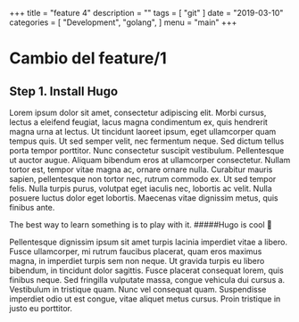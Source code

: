 +++
title = "feature 4"
description = ""
tags = [
    "git"
]
date = "2019-03-10"
categories = [
    "Development",
    "golang",
]
menu = "main"
+++

# Cambio del feature/1

## Step 1. Install Hugo

Lorem ipsum dolor sit amet, consectetur adipiscing elit. Morbi cursus, lectus a eleifend feugiat, lacus magna condimentum ex, quis hendrerit magna urna at lectus. Ut tincidunt laoreet ipsum, eget ullamcorper quam tempus quis. Ut sed semper velit, nec fermentum neque. Sed dictum tellus porta tempor porttitor. Nunc consectetur suscipit vestibulum. Pellentesque ut auctor augue. Aliquam bibendum eros at ullamcorper consectetur. Nullam tortor est, tempor vitae magna ac, ornare ornare nulla. Curabitur mauris sapien, pellentesque non tortor nec, rutrum commodo ex. Ut sed tempor felis. Nulla turpis purus, volutpat eget iaculis nec, lobortis ac velit. Nulla posuere luctus dolor eget lobortis. Maecenas vitae dignissim metus, quis finibus ante.


The best way to learn something is to play with it.
#####Hugo is cool :rocket:


Pellentesque dignissim ipsum sit amet turpis lacinia imperdiet vitae a libero. Fusce ullamcorper, mi rutrum faucibus placerat, quam eros maximus magna, in imperdiet turpis sem non neque. Ut gravida turpis eu libero bibendum, in tincidunt dolor sagittis. Fusce placerat consequat lorem, quis finibus neque. Sed fringilla vulputate massa, congue vehicula dui cursus a. Vestibulum in tristique quam. Nunc vel consequat quam. Suspendisse imperdiet odio ut est congue, vitae aliquet metus cursus. Proin tristique in justo eu porttitor.

